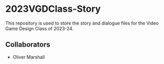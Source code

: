 # 2023VGDClass-Story
This repository is used to store the story and dialogue files for the Video Game Design Class of 2023-24.

## Collaborators
- Oliver Marshall